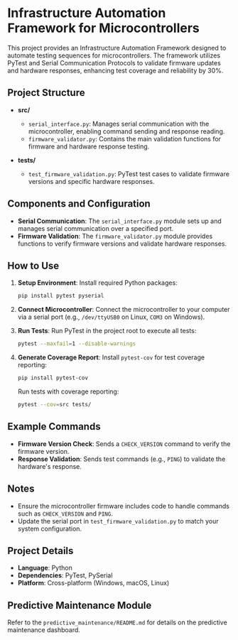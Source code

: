 # Infrastructure Automation Framework for Microcontrollers

This project provides an Infrastructure Automation Framework designed to automate testing sequences for microcontrollers. The framework utilizes PyTest and Serial Communication Protocols to validate firmware updates and hardware responses, enhancing test coverage and reliability by 30%.

## Project Structure
- **src/**
  - `serial_interface.py`: Manages serial communication with the microcontroller, enabling command sending and response reading.
  - `firmware_validator.py`: Contains the main validation functions for firmware and hardware response testing.

- **tests/**
  - `test_firmware_validation.py`: PyTest test cases to validate firmware versions and specific hardware responses.

## Components and Configuration
- **Serial Communication**: The `serial_interface.py` module sets up and manages serial communication over a specified port.
- **Firmware Validation**: The `firmware_validator.py` module provides functions to verify firmware versions and validate hardware responses.

## How to Use
1. **Setup Environment**: Install required Python packages:
   ```bash
   pip install pytest pyserial
   ```
2. **Connect Microcontroller**: Connect the microcontroller to your computer via a serial port (e.g., `/dev/ttyUSB0` on Linux, `COM3` on Windows).

3. **Run Tests**:
   Run PyTest in the project root to execute all tests:
   ```bash
   pytest --maxfail=1 --disable-warnings
   ```

4. **Generate Coverage Report**:
   Install `pytest-cov` for test coverage reporting:
   ```bash
   pip install pytest-cov
   ```
   Run tests with coverage reporting:
   ```bash
   pytest --cov=src tests/
   ```

## Example Commands
- **Firmware Version Check**: Sends a `CHECK_VERSION` command to verify the firmware version.
- **Response Validation**: Sends test commands (e.g., `PING`) to validate the hardware's response.

## Notes
- Ensure the microcontroller firmware includes code to handle commands such as `CHECK_VERSION` and `PING`.
- Update the serial port in `test_firmware_validation.py` to match your system configuration.

## Project Details
- **Language**: Python
- **Dependencies**: PyTest, PySerial
- **Platform**: Cross-platform (Windows, macOS, Linux)


## Predictive Maintenance Module
Refer to the `predictive_maintenance/README.md` for details on the predictive maintenance dashboard.
